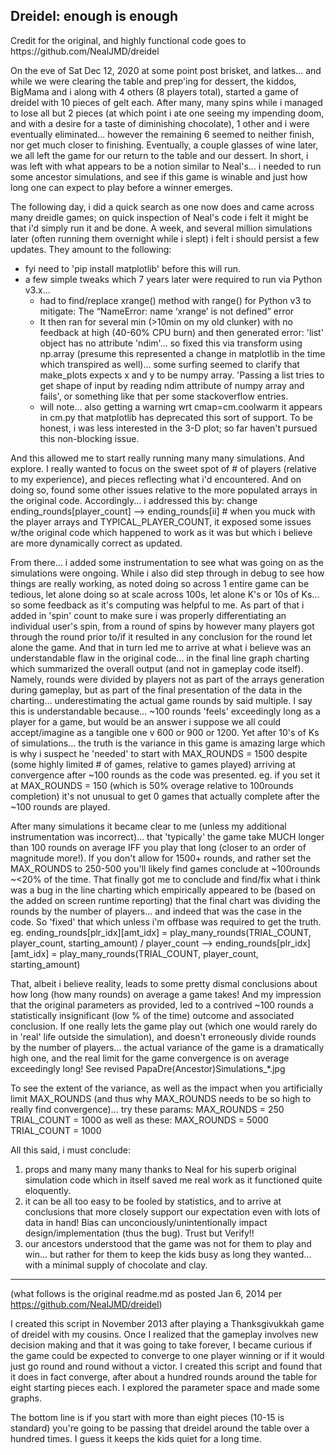 ## Dreidel: enough is enough

<PapaMarc>
Credit for the original, and highly functional code goes to https://github.com/NealJMD/dreidel

On the eve of Sat Dec 12, 2020 at some point post brisket, and latkes... and while we were clearing the table and prep'ing for dessert, the kiddos, BigMama and i along with 4 others (8 players total), started a game of dreidel with 10 pieces of gelt each. After many, many spins while i managed to lose all but 2 pieces (at which point i ate one seeing my impending doom, and with a desire for a taste of diminishing chocolate), 1 other and i were eventually eliminated... however the remaining 6 seemed to neither finish, nor get much closer to finishing. Eventually, a couple glasses of wine later, we all left the game for our return to the table and our dessert.  In short, i was left with what appears to be a notion similar to Neal's... i needed to run some ancestor simulations, and see if this game is winable and just how long one can expect to play before a winner emerges. 

The following day, i did a quick search as one now does and came across many dreidle games; on quick inspection of Neal's code i felt it might be that i'd simply run it and be done. A week, and several million simulations later (often running them overnight while i slept) i felt i should persist a few updates. They amount to the following:
- fyi need to 'pip install matplotlib' before this will run.
- a few simple tweaks which 7 years later were required to run via Python v3.x...
    * had to find/replace xrange() method with range() for Python v3 to mitigate: The “NameError: name ‘xrange’ is not defined” error
    * It then ran for several min (>10min on my old clunker) with no feedback at high (40-60% CPU burn) and then generated error: 'list' object has no attribute 'ndim'... so fixed this via transform using np.array (presume this represented a change in matplotlib in the time which transpired as well)... some surfing seemed to clarify that make_plots expects x and y to be numpy array. 'Passing a list tries to get shape of input by reading ndim attribute of numpy array and fails', or something like that per some stackoverflow entries.
    * will note... also getting a warning wrt cmap=cm.coolwarm  it appears in cm.py that matplotlib has deprecated this sort of support. To be honest, i was less interested in the 3-D plot; so far haven't pursued this non-blocking issue.

And this allowed me to start really running many many simulations. And explore. I really wanted to focus on the sweet spot of # of players (relative to my experience), and pieces reflecting what i'd encountered. And on doing so, found some other issues relative to the more populated arrays in the original code. Accordingly... i addressed this by: change ending_rounds[player_count] --> ending_rounds[ii]  # when you muck with the player arrays and TYPICAL_PLAYER_COUNT, it exposed some issues w/the original code which happened to work as it was but which i believe are more dynamically correct as updated.

From there... i added some instrumentation to see what was going on as the simulations were ongoing. While i also did step through in debug to see how things are really working, as noted doing so across 1 entire game can be tedious, let alone doing so at scale across 100s, let alone K's or 10s of Ks... so some feedback as it's computing was helpful to me. As part of that i added in 'spin' count to make sure i was properly differentiating an individual user's spin, from a round of spins by however many players got through the round prior to/if it resulted in any conclusion for the round let alone the game. And that in turn led me to arrive at what i believe was an understandable flaw in the original code... in the final line graph charting which summarized the overall output (and not in gameplay code itself). Namely, rounds were divided by players not as part of the arrays generation during gameplay, but as part of the final presentation of the data in the charting... underestimating the actual game rounds by said multiple. 
I say this is understandable because... ~100 rounds 'feels' exceedingly long as a player for a game, but would be an answer i suppose we all could accept/imagine as a tangible one v 600 or 900 or 1200.
Yet after 10's of Ks of simulations... the truth is the variance in this game is amazing large which is why i suspect he 'needed' to start with MAX_ROUNDS = 1500 despite (some highly limited # of games, relative to games played) arriving at convergence after ~100 rounds as the code was presented. eg. if you set it at MAX_ROUNDS = 150 (which is 50% overage relative to 100rounds completion) it's not unusual to get 0 games that actually complete after the ~100 rounds are played.

After many simulations it became clear to me (unless my additional instrumentation was incorrect)... that 'typically' the game take MUCH longer than 100 rounds on average IFF you play that long (closer to an order of magnitude more!). If you don't allow for 1500+ rounds, and rather set the MAX_ROUNDS to 250-500 you'll likely find games conclude at ~100rounds ~<20% of the time.
That finally got me to conclude and find/fix what i think was a bug in the line charting which empirically appeared to be (based on the added on screen runtime reporting) that the final chart was dividing the rounds by the number of players... and indeed that was the case in the code. So 'fixed' that which unless i'm offbase was required to get the truth. 
eg.
ending_rounds[plr_idx][amt_idx] = play_many_rounds(TRIAL_COUNT, player_count, starting_amount) / player_count  --> 
ending_rounds[plr_idx][amt_idx] = play_many_rounds(TRIAL_COUNT, player_count, starting_amount)

That, albeit i believe reality, leads to some pretty dismal conclusions about how long (how many rounds) on average a game takes!
And my impression that the original parameters as provided, led to a contrived ~100 rounds a statistically insignificant (low % of the time) outcome and associated conclusion. If one really lets the game play out (which one would rarely do in 'real' life outside the simulation), and doesn't erroneously divide rounds by the number of players... the actual variance of the game is a dramatically high one, and the real limit for the game convergence is on average exceedingly long!
See revised PapaDre(Ancestor)Simulations_*.jpg

To see the extent of the variance, as well as the impact when you artificially limit MAX_ROUNDS (and thus why MAX_ROUNDS needs to be so high to really find convergence)... try these params:
MAX_ROUNDS = 250
TRIAL_COUNT = 1000
as well as these:
MAX_ROUNDS = 5000
TRIAL_COUNT = 1000

All this said, i must conclude:
1) props and many many many thanks to Neal for his superb original simulation code which in itself saved me real work as it functioned quite eloquently. 
2) it can be all too easy to be fooled by statistics, and to arrive at conclusions that more closely support our expectation even with lots of data in hand! Bias can unconciously/unintentionally impact design/implementation (thus the bug). Trust but Verify!! 
3) our ancestors understood that the game was not for them to play and win... but rather for them to keep the kids busy as long they wanted... with a minimal supply of chocolate and clay.
___
(what follows is the original readme.md as posted Jan 6, 2014 per https://github.com/NealJMD/dreidel)
</PapaMarc>

I created this script in November 2013 after playing a Thanksgivukkah game of dreidel with my cousins. Once I realized that the gameplay involves new decision making and that it was going to take forever, I became curious if the game could be expected to converge to one player winning or if it would just go round and round without a victor. I created this script and found that it does in fact converge, after about a hundred rounds around the table for eight starting pieces each. I explored the parameter space and made some graphs. 

The bottom line is if you start with more than eight pieces (10-15 is standard) you're going to be passing that dreidel around the table over a hundred times. I guess it keeps the kids quiet for a long time.